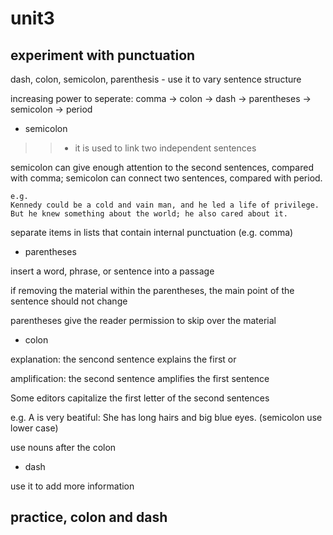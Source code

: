 # unit3

## experiment with punctuation

dash, colon, semicolon, parenthesis - use it to vary sentence structure

increasing power to seperate: 
comma -> colon -> dash -> parentheses -> semicolon -> period

- semicolon

>> - it is used to link two independent sentences

semicolon can give enough attention to the second sentences, compared with comma;
semicolon can connect two sentences, compared with period.

```
e.g. 
Kennedy could be a cold and vain man, and he led a life of privilege. 
But he knew something about the world; he also cared about it.
```

separate items in lists that contain internal punctuation (e.g. comma)

- parentheses

insert a word, phrase, or sentence into a passage 

if removing the material within the parentheses, the main point of the sentence should not change

parentheses give the reader permission to skip over the material

- colon

explanation: the sencond sentence explains the first or 

amplification: the second sentence amplifies the first sentence

Some editors capitalize the first letter of the second sentences

e.g. A is very beatiful: She has long hairs and big blue eyes. (semicolon use lower case)

use nouns after the colon

- dash

use it to add more information


## practice, colon and dash


